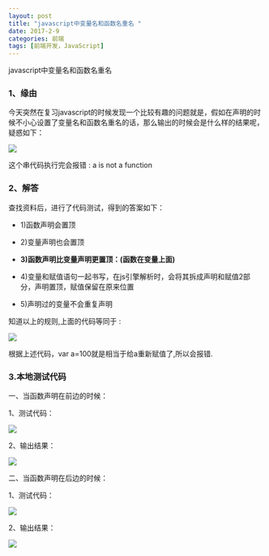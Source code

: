 ```yaml
---
layout: post
title: "javascript中变量名和函数名重名 "
date: 2017-2-9
categories: 前端
tags: [前端开发，JavaScript]
---
```


javascript中变量名和函数名重名

<!-- more -->

### 1、缘由

今天突然在复习javascript的时候发现一个比较有趣的问题就是，假如在声明的时候不小心设置了变量名和函数名重名的话，那么输出的时候会是什么样的结果呢，疑惑如下：

![](http://oq2sjn05e.bkt.clouddn.com/2017-2-9-FEW-variable%20and%20function-1.png)

这个串代码执行完会报错 : a is not a function

### 2、解答
查找资料后，进行了代码测试，得到的答案如下：

+ 1)函数声明会置顶

+ 2)变量声明也会置顶

+ **3)函数声明比变量声明更置顶：(函数在变量上面)**

+ 4)变量和赋值语句一起书写，在js引擎解析时，会将其拆成声明和赋值2部分，声明置顶，赋值保留在原来位置

+ 5)声明过的变量不会重复声明

知道以上的规则,上面的代码等同于 :  

![](http://oq2sjn05e.bkt.clouddn.com/2017-2-9-FEW-variable%20and%20function-2.png)

根据上述代码，var a=100就是相当于给a重新赋值了,所以会报错.

### 3.本地测试代码

一、当函数声明在前边的时候：

1、测试代码：

![](http://oq2sjn05e.bkt.clouddn.com/2017-2-9-FEW-variable%20and%20function-3.png)

2、输出结果：

![](http://oq2sjn05e.bkt.clouddn.com/2017-2-9-FEW-variable%20and%20function-4.png)

二、当函数声明在后边的时候：

1、测试代码：

![](http://oq2sjn05e.bkt.clouddn.com/2017-2-9-FEW-variable%20and%20function-5.png)

2、输出结果：

![](http://oq2sjn05e.bkt.clouddn.com/2017-2-9-FEW-variable%20and%20function-6.png)